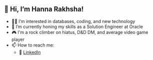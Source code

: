 ## :wave: Hi, I’m Hanna Rakhsha!
- :technologist: I’m interested in databases, coding, and new technology
- :seedling: I’m currently honing my skills as a Solution Engineer at Oracle
- :video_game: I'm a rock climber on hiatus, D&D DM, and average video game player
- :mailbox: How to reach me:
   -  :office: [LinkedIn](https://www.linkedin.com/in/hanna-rakhsha/)

<!--
**hannarakhsha/hannarakhsha** is a ✨ _special_ ✨ repository because its `README.md` (this file) appears on your GitHub profile.

Here are some ideas to get you started:

- 🔭 I’m currently working on ...
- 🌱 I’m currently learning ...
- 👯 I’m looking to collaborate on ...
- 🤔 I’m looking for help with ...
- 💬 Ask me about ...
- 📫 How to reach me: ...
- 😄 Pronouns: ...
- ⚡ Fun fact: ...
-->
